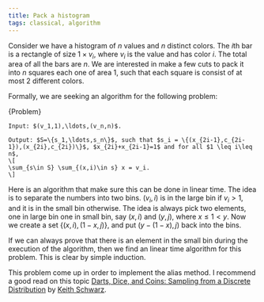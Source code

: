 ```yaml
---
title: Pack a histogram
tags: classical, algorithm
---
```

 
Consider we have a histogram of $n$ values and $n$ distinct colors. The $i$th bar is a rectangle of size $1\times v_i$, where $v_i$ is the value and has color $i$. The total area of all the bars are $n$. We are interested in make a few cuts to pack it into $n$ squares each one of area $1$, such that each square is consist of at most $2$ different colors.

Formally, we are seeking an algorithm for the following problem:

{Problem}

	Input: $(v_1,1),\ldots,(v_n,n)$.

	Output: $S=\{s_1,\ldots,s_n\}$, such that $s_i = \{(x_{2i-1},c_{2i-1}),(x_{2i},c_{2i})\}$, $x_{2i}+x_{2i-1}=1$ and for all $1 \leq i\leq n$, 
	\[
	\sum_{s\in S} \sum_{(x,i)\in s} x = v_i.
	\]

Here is an algorithm that make sure this can be done in linear time. The idea is to separate the numbers into two bins. $(v_i,i)$ is in the large bin if $v_i > 1$, and it is in the small bin otherwise. 
The idea is always pick two elements, one in large bin one in small bin, say $(x,i)$ and $(y,j)$, where $x\leq 1< y$. Now we create a set $\{(x,i),(1-x,j)\}$, and put $(y-(1-x),j)$ back into the bins. 

If we can always prove that there is an element in the small bin during the execution of the algorithm, then we find an linear time algorithm for this problem. This is clear by simple induction.

This problem come up in order to implement the alias method. I recommend a good read on this topic [Darts, Dice, and Coins: Sampling from a Discrete Distribution](http://www.keithschwarz.com/darts-dice-coins/) by [Keith Schwarz](http://www.keithschwarz.com).